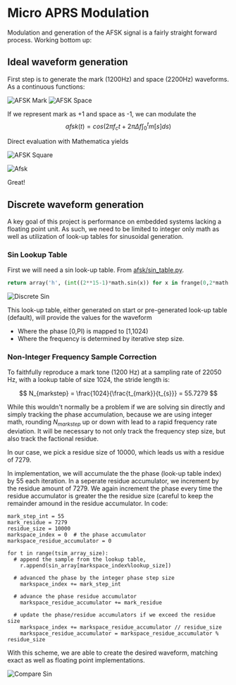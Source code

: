 


# Micro APRS Modulation

Modulation and generation of the AFSK signal is a fairly straight forward process.  Working bottom up:

## Ideal waveform generation

First step is to generate the mark (1200Hz) and space (2200Hz) waveforms.  As a continuous functions:
  
![AFSK Mark](mark.png?raw=true "Mark Waveform")
![AFSK Space](space.png?raw=true "Space Waveform")

If we represent mark as +1 and space as -1, we can modulate the 
$$afsk(t) = cos\left(2 \pi f_c t + 2 \pi \Delta f  \int_{0}^t m[s] d s \right) $$

Direct evaluation with Mathematica yields 

![AFSK Square](square.png?raw=true "Square Waveform")

![Afsk](afsk_continuous.png?raw=true "Afsk")

Great!


## Discrete waveform generation

A key goal of this project is performance on embedded systems lacking a floating point unit.  As such, we need to be limited to integer only math as well as utilization of look-up tables for sinusoidal generation.

### Sin Lookup Table

First we will need a sin look-up table.  From [afsk/sin_table.py](https://github.com/stephanelsmith/micro-aprs-modem/blob/master/afsk/sin_table.py). 

```python
return array('h', (int((2**15-1)*math.sin(x)) for x in frange(0,2*math.pi,2*math.pi/size)))
```

![Discrete Sin](discrete_sin.png?raw=true "Discrete Sin")

This look-up table, either generated on start or pre-generated look-up table (default), will provide the values for the waveform
- Where the phase [0,PI) is mapped to [1,1024)
- Where the frequency is determined by iterative step size.

### Non-Integer Frequency Sample Correction

To faithfully reproduce a mark tone (1200 Hz) at a sampling rate of 22050 Hz, with a lookup table of size 1024, the stride length is:

$$ N_{markstep} = \frac{1024}{\frac{t_{mark}}{t_{s}}} = 55.7279 $$ 

While this wouldn't normally be a problem if we are solving sin directly and simply tracking the phase accumulation, because we are using integer math, rounding $N_{markstep}$ up or down with lead to a rapid frequency rate deviation.  It will be necessary to not only track the frequency step size, but also track the factional residue.

In our case, we pick a residue size of 10000, which leads us with a residue of 7279.

In implementation, we will accumulate the the phase (look-up table index) by 55 each iteration.  In a seperate residue accumulator, we increment by the residue amount of 7279.  We again increment the phase every time the residue accumulator is greater the the residue size (careful to keep the remainder amound in the residue accumulator.  In code:

```
mark_step_int = 55 
mark_residue = 7279
residue_size = 10000
markspace_index = 0  # the phase accumulator
markspace_residue_accumulator = 0

for t in range(tsim_array_size):
  # append the sample from the lookup table, 
	r.append(sin_array[markspace_index%lookup_size])

  # advanced the phase by the integer phase step size
	markspace_index += mark_step_int

  # advance the phase residue accumulator
	markspace_residue_accumulator += mark_residue

  # update the phase/residue accumulators if we exceed the residue size
	markspace_index += markspace_residue_accumulator // residue_size 
	markspace_residue_accumulator = markspace_residue_accumulator % residue_size
```

With this scheme, we are able to create the desired waveform, matching exact as well as floating point implementations.

![Compare Sin](sin_out.png?raw=true "Compare Sin")



 



